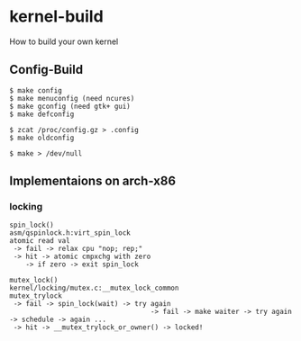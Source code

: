 # kernel-build
How to build your own kernel

## Config-Build

```
$ make config
$ make menuconfig (need ncures)
$ make gconfig (need gtk+ gui)
$ make defconfig
```

```
$ zcat /proc/config.gz > .config
$ make oldconfig
```

```
$ make > /dev/null
```

## Implementaions on arch-x86

### locking

```
spin_lock()
asm/qspinlock.h:virt_spin_lock
atomic read val
 -> fail -> relax cpu "nop; rep;"
 -> hit -> atomic cmpxchg with zero
    -> if zero -> exit spin_lock
```

```
mutex_lock()
kernel/locking/mutex.c:__mutex_lock_common
mutex_trylock
 -> fail -> spin_lock(wait) -> try again
                                   -> fail -> make waiter -> try again -> schedule -> again ...
 -> hit -> __mutex_trylock_or_owner() -> locked!
```
